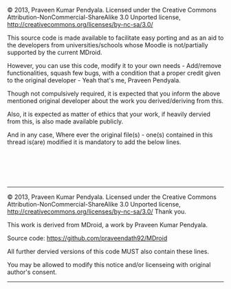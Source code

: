 © 2013, Praveen Kumar Pendyala.
Licensed under the Creative Commons Attribution-NonCommercial-ShareAlike 3.0 Unported license,
http://creativecommons.org/licenses/by-nc-sa/3.0/

This source code is made available to facilitate easy porting and as an aid to the developers from universities/schools whose Moodle is not/partially supported by the current MDroid.

However, you can use this code, modify it to your own needs - Add/remove functionalities, squash few bugs, with a condition that a proper credit given to the original developer - Yeah that's me, Praveen Pendyala.

Though not compulsively required, it is expected that you inform the above mentioned original developer about the work you derived/deriving from this.

Also, it is expected as matter of ethics that your work, if heavily dervied from this, is also made available publicly.


And in any case, Where ever the original file(s) - one(s) contained in this thread is(are) modified it is mandatory to add the below lines.

<br>
<br>
<br>
<br>

-------------------------------------------------------------------------------------------------

© 2013, Praveen Kumar Pendyala.
Licensed under the Creative Commons Attribution-NonCommercial-ShareAlike 3.0 Unported license,
http://creativecommons.org/licenses/by-nc-sa/3.0/ Thank you.

This work is derived from MDroid, a work by Praveen Kumar Pendyala.

Source code: https://github.com/praveendath92/MDroid


All further dervied versions of this code MUST also contain these lines.

You may be allowed to modify this notice and/or licenseing with original author's consent.


-------------------------------------------------------------------------------------------------




<br>
<br>
<br>
<br>
